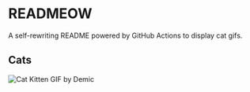 # READMEOW

A self-rewriting README powered by GitHub Actions to display cat gifs.

## Cats

![Cat Kitten GIF by Demic](https://media4.giphy.com/media/v1.Y2lkPTlhY2QwMmRhc3YyZ2NpdmF3M2NudWF5cGQ0NnNpZ25jemwzMGo2dWE2MW51b3lyZSZlcD12MV9naWZzX3NlYXJjaCZjdD1n/3oriO0OEd9QIDdllqo/200.gif)
